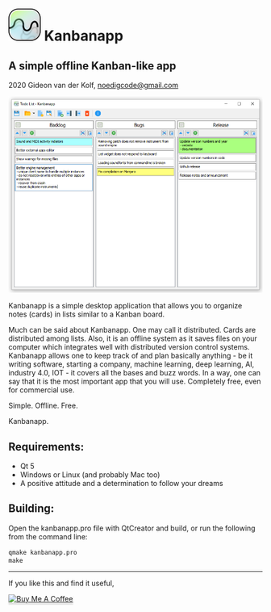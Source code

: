 ![Kanbanapp Logo](res/icons/kanbanapp2.0_64.png)
Kanbanapp
===========
A simple offline Kanban-like app
--------------------------------

2020 Gideon van der Kolf, noedigcode@gmail.com

![Screenshot](res/screenshot.png)

Kanbanapp is a simple desktop application that allows you to organize notes
(cards) in lists similar to a Kanban board.

Much can be said about Kanbanapp. One may call it distributed. Cards are distributed
among lists. Also, it is an offline system as it saves files on your computer which
integrates well with distributed version control systems. Kanbanapp allows one to
keep track of and plan basically anything - be it writing software, starting a
company, machine learning, deep learning, AI, industry 4.0, IOT - it covers all
the bases and buzz words. In a way, one can say that it is the most important
app that you will use. Completely free, even for commercial use.

Simple. Offline. Free.

Kanbanapp.

Requirements:
-------------
* Qt 5
* Windows or Linux (and probably Mac too)
* A positive attitude and a determination to follow your dreams

Building:
---------

Open the kanbanapp.pro file with QtCreator and build, or run the following from the command line:
```
qmake kanbanapp.pro
make
```
-----

If you like this and find it useful,

<a href="https://www.buymeacoffee.com/noedigcode" target="_blank"><img src="https://www.buymeacoffee.com/assets/img/custom_images/orange_img.png" alt="Buy Me A Coffee" style="height: 41px !important;width: 174px !important;box-shadow: 0px 3px 2px 0px rgba(190, 190, 190, 0.5) !important;-webkit-box-shadow: 0px 3px 2px 0px rgba(190, 190, 190, 0.5) !important;" ></a>
